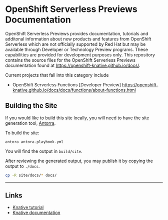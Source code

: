 # OpenShift Serverless Previews Documentation

OpenShift Serverless Previews provides documentation, tutorials and additonal
information about new products and features from OpenShift Serverless which are
not officially supported by Red Hat but may be available through Developer or
Technology Preview programs. These capabilities are provided for development
purposes only.  This repository contains the source files for the OpenShift
Serverless Previews documentation found at
https://openshift-knative.github.io/docs/.

Current projects that fall into this category include

* OpenShift Serverless Functions [Developer Preview] https://openshift-knative.github.io/docs/docs/functions/about-functions.html


## Building the Site

If you would like to build this site locally, you will need to
have the site generation tool,
[Antorra](https://docs.antora.org/antora/2.3/install/install-antora/).

To build the site:

```
antora antora-playbook.yml
```

You will find the output in `build/site`.

After reviewing the generated output, you may publish it by
copying the output to `./docs`.

```sh
cp -R site/docs/* docs/
```


--------------
## Links
* [Knative tutorial](https://redhat-developer-demos.github.io/knative-tutorial)
* [Knative documentation](https://github.com/knative/docs)
